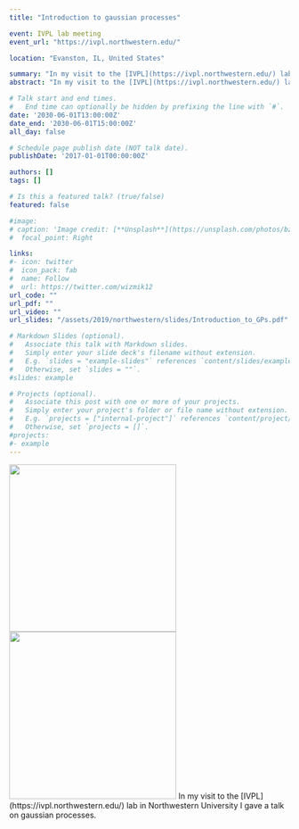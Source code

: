 ```yaml
---
title: "Introduction to gaussian processes"

event: IVPL lab meeting
event_url: "https://ivpl.northwestern.edu/"

location: "Evanston, IL, United States"

summary: "In my visit to the [IVPL](https://ivpl.northwestern.edu/) lab in Northwestern University I gave a talk on gaussian processes."
abstract: "In my visit to the [IVPL](https://ivpl.northwestern.edu/) lab in Northwestern University I gave a talk on gaussian processes."

# Talk start and end times.
#   End time can optionally be hidden by prefixing the line with `#`.
date: '2030-06-01T13:00:00Z'
date_end: '2030-06-01T15:00:00Z'
all_day: false

# Schedule page publish date (NOT talk date).
publishDate: '2017-01-01T00:00:00Z'

authors: []
tags: []

# Is this a featured talk? (true/false)
featured: false

#image:
# caption: 'Image credit: [**Unsplash**](https://unsplash.com/photos/bzdhc5b3Bxs)'
#  focal_point: Right

links:
#- icon: twitter
#  icon_pack: fab
#  name: Follow
#  url: https://twitter.com/wizmik12
url_code: ""
url_pdf: ""
url_video: ""
url_slides: "/assets/2019/northwestern/slides/Introduction_to_GPs.pdf"

# Markdown Slides (optional).
#   Associate this talk with Markdown slides.
#   Simply enter your slide deck's filename without extension.
#   E.g. `slides = "example-slides"` references `content/slides/example-slides.md`.
#   Otherwise, set `slides = ""`.
#slides: example

# Projects (optional).
#   Associate this post with one or more of your projects.
#   Simply enter your project's folder or file name without extension.
#   E.g. `projects = ["internal-project"]` references `content/project/deep-learning/index.md`.
#   Otherwise, set `projects = []`.
#projects:
#- example
---
```


<img src="/img/2019/Northwestern/WhatsApp Image 2019-11-22 at 22.50.46.jpeg" alt="" width="300"/>
<img src="/img/2019/Northwestern/WhatsApp Image 2019-11-22 at 22.50.45.jpeg" alt="" width="300"/>
In my visit to the [IVPL](https://ivpl.northwestern.edu/) lab in Northwestern University I gave a talk on gaussian processes.

